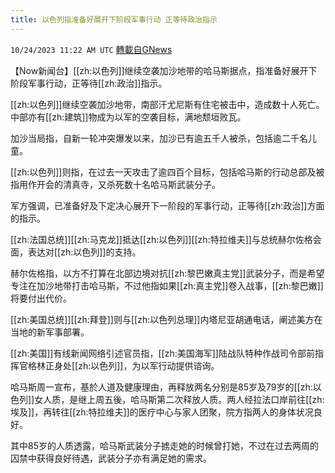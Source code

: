 ```yaml
---
title: 以色列指准备好展开下阶段军事行动 正等待政治指示
---
```

`10/24/2023 11:22 AM UTC` [轉載自GNews](https://gnews.org/articles/1874317)

【Now新闻台】[[zh:以色列]]继续空袭加沙地带的哈马斯据点，指准备好展开下阶段军事行动，正等待[[zh:政治]]指示。

[[zh:以色列]]继续空袭加沙地带，南部汗尤尼斯有住宅被击中，造成数十人死亡。中部亦有[[zh:建筑]]物成为以军的空袭目标，满地颓垣败瓦。

加沙当局指，自新一轮冲突爆发以来，加沙已有逾五千人被杀，包括逾二千名儿童。

[[zh:以色列]]则指，在过去一天攻击了逾四百个目标，包括哈马斯的行动总部及被指用作开会的清真寺，又杀死数十名哈马斯武装分子。

军方强调，已准备好及下定决心展开下一阶段的军事行动，正等待[[zh:政治]]方面的指示。

[[zh:法国总统]][[zh:马克龙]]抵达[[zh:以色列]][[zh:特拉维夫]]与总统赫尔佐格会面，表达对[[zh:以色列]]的支持。

赫尔佐格指，以方不打算在北部边境对抗[[zh:黎巴嫩真主党]]武装分子，而是希望专注在加沙地带打击哈马斯，不过他指如果[[zh:真主党]]卷入战事，[[zh:黎巴嫩]]将要付出代价。

[[zh:美国总统]][[zh:拜登]]则与[[zh:以色列总理]]内塔尼亚胡通电话，阐述美方在当地的新军事部署。

[[zh:美国]]有线新闻网络引述官员指，[[zh:美国海军]]陆战队特种作战司令部前指挥官格林正身处[[zh:以色列]]，为以军行动提供谘询。

哈马斯周一宣布，基於人道及健康理由，再释放两名分别是85岁及79岁的[[zh:以色列]]女人质，是继上周五後，哈马斯第二次释放人质。两人经拉法口岸前往[[zh:埃及]]，再转往[[zh:特拉维夫]]的医疗中心与家人团聚，院方指两人的身体状况良好。

其中85岁的人质透露，哈马斯武装分子掳走她的时候曾打她，不过在过去两周的囚禁中获得良好待遇，武装分子亦有满足她的需求。
